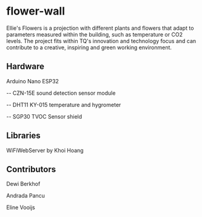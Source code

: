 # flower-wall
Ellie's Flowers is a projection with different plants and flowers that adapt to parameters measured within the building, such as temperature or CO2 levels. The project fits within TQ's innovation and technology focus and can contribute to a creative, inspiring and green working environment.

## Hardware
Arduino Nano ESP32  

-- CZN-15E sound detection sensor module  

-- DHT11 KY-015 temperature and hygrometer  

-- SGP30 TVOC Sensor shield  

## Libraries
WiFiWebServer by Khoi Hoang  

## Contributors
Dewi Berkhof  

Andrada Pancu  

Eline Vooijs  

